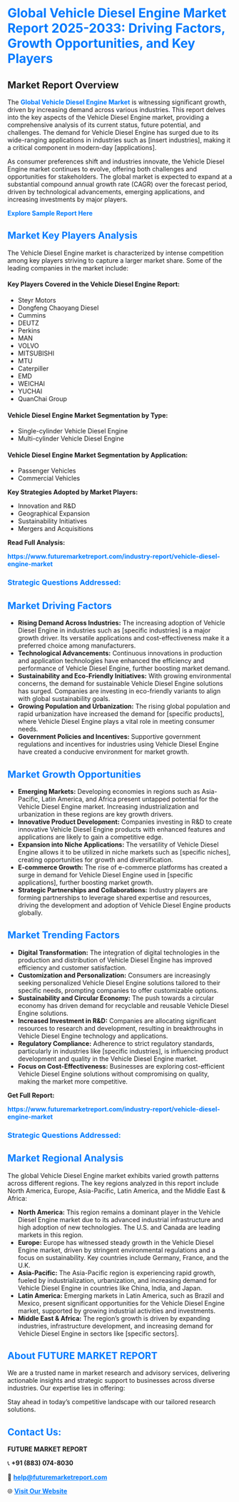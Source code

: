 <h1 style="color: #007BFF;">Global Vehicle Diesel Engine Market Report 2025-2033: Driving Factors, Growth Opportunities, and Key Players</h1>

<section id="overview">
<h2>Market Report Overview</h2>
<p>The <a href="https://www.futuremarketreport.com/industry-report/vehicle-diesel-engine-market" style="color: #007BFF; text-decoration: none;"><strong>Global Vehicle Diesel Engine Market</strong></a> is witnessing significant growth, driven by increasing demand across various industries. This report delves into the key aspects of the Vehicle Diesel Engine market, providing a comprehensive analysis of its current status, future potential, and challenges. The demand for Vehicle Diesel Engine has surged due to its wide-ranging applications in industries such as [insert industries], making it a critical component in modern-day [applications].</p>
<p>As consumer preferences shift and industries innovate, the Vehicle Diesel Engine market continues to evolve, offering both challenges and opportunities for stakeholders. The global market is expected to expand at a substantial compound annual growth rate (CAGR) over the forecast period, driven by technological advancements, emerging applications, and increasing investments by major players.</p>
</section>

<section id="overview">
<p><a href="https://www.futuremarketreport.com/request-sample/reportId=105280" style="color: #007BFF; text-decoration: none;"><strong>Explore Sample Report Here</strong></a></p>
</section>

<section id="key-players">
<h2 style="color: #007BFF;">Market Key Players Analysis</h2>
<p>The Vehicle Diesel Engine market is characterized by intense competition among key players striving to capture a larger market share. Some of the leading companies in the market include:</p>
<h4>Key Players Covered in the Vehicle Diesel Engine Report:</h4>
<ul><li>Steyr Motors</li><li>Dongfeng Chaoyang Diesel</li><li>Cummins</li><li>DEUTZ</li><li>Perkins</li><li>MAN</li><li>VOLVO</li><li>MITSUBISHI</li><li>MTU</li><li>Caterpiller</li><li>EMD</li><li>WEICHAI</li><li>YUCHAI</li><li>QuanChai Group</li></ul>
<h4>Vehicle Diesel Engine Market Segmentation by Type:</h4>
<ul><li>Single-cylinder Vehicle Diesel Engine</li><li>Multi-cylinder Vehicle Diesel Engine</li></ul>

<h4>Vehicle Diesel Engine Market Segmentation by Application:</h4>
<ul><li>Passenger Vehicles</li><li>Commercial Vehicles</li></ul>
<p><strong>Key Strategies Adopted by Market Players:</strong></p>
<ul>
<li>Innovation and R&D</li>
<li>Geographical Expansion</li>
<li>Sustainability Initiatives</li>
<li>Mergers and Acquisitions</li>
</ul>
</section>

<section>
<p><strong>Read Full Analysis: </strong></p><a href="https://www.futuremarketreport.com/industry-report/vehicle-diesel-engine-market" style="color: #007BFF; text-decoration: none;"><strong>https://www.futuremarketreport.com/industry-report/vehicle-diesel-engine-market</strong></a>
<h3 style="color: #007BFF;">Strategic Questions Addressed:</h3>
</section>

<section id="driving-factors">
<h2 style="color: #007BFF;">Market Driving Factors</h2>
<ul>
<li><strong>Rising Demand Across Industries:</strong> The increasing adoption of Vehicle Diesel Engine in industries such as [specific industries] is a major growth driver. Its versatile applications and cost-effectiveness make it a preferred choice among manufacturers.</li>
<li><strong>Technological Advancements:</strong> Continuous innovations in production and application technologies have enhanced the efficiency and performance of Vehicle Diesel Engine, further boosting market demand.</li>
<li><strong>Sustainability and Eco-Friendly Initiatives:</strong> With growing environmental concerns, the demand for sustainable Vehicle Diesel Engine solutions has surged. Companies are investing in eco-friendly variants to align with global sustainability goals.</li>
<li><strong>Growing Population and Urbanization:</strong> The rising global population and rapid urbanization have increased the demand for [specific products], where Vehicle Diesel Engine plays a vital role in meeting consumer needs.</li>
<li><strong>Government Policies and Incentives:</strong> Supportive government regulations and incentives for industries using Vehicle Diesel Engine have created a conducive environment for market growth.</li>
</ul>
</section>

<section id="growth-opportunities">
<h2 style="color: #007BFF;">Market Growth Opportunities</h2>
<ul>
<li><strong>Emerging Markets:</strong> Developing economies in regions such as Asia-Pacific, Latin America, and Africa present untapped potential for the Vehicle Diesel Engine market. Increasing industrialization and urbanization in these regions are key growth drivers.</li>
<li><strong>Innovative Product Development:</strong> Companies investing in R&D to create innovative Vehicle Diesel Engine products with enhanced features and applications are likely to gain a competitive edge.</li>
<li><strong>Expansion into Niche Applications:</strong> The versatility of Vehicle Diesel Engine allows it to be utilized in niche markets such as [specific niches], creating opportunities for growth and diversification.</li>
<li><strong>E-commerce Growth:</strong> The rise of e-commerce platforms has created a surge in demand for Vehicle Diesel Engine used in [specific applications], further boosting market growth.</li>
<li><strong>Strategic Partnerships and Collaborations:</strong> Industry players are forming partnerships to leverage shared expertise and resources, driving the development and adoption of Vehicle Diesel Engine products globally.</li>
</ul>
</section>

<section id="trending-factors">
<h2 style="color: #007BFF;">Market Trending Factors</h2>
<ul>
<li><strong>Digital Transformation:</strong> The integration of digital technologies in the production and distribution of Vehicle Diesel Engine has improved efficiency and customer satisfaction.</li>
<li><strong>Customization and Personalization:</strong> Consumers are increasingly seeking personalized Vehicle Diesel Engine solutions tailored to their specific needs, prompting companies to offer customizable options.</li>
<li><strong>Sustainability and Circular Economy:</strong> The push towards a circular economy has driven demand for recyclable and reusable Vehicle Diesel Engine solutions.</li>
<li><strong>Increased Investment in R&D:</strong> Companies are allocating significant resources to research and development, resulting in breakthroughs in Vehicle Diesel Engine technology and applications.</li>
<li><strong>Regulatory Compliance:</strong> Adherence to strict regulatory standards, particularly in industries like [specific industries], is influencing product development and quality in the Vehicle Diesel Engine market.</li>
<li><strong>Focus on Cost-Effectiveness:</strong> Businesses are exploring cost-efficient Vehicle Diesel Engine solutions without compromising on quality, making the market more competitive.</li>
</ul>
</section>

<section>
<p><strong>Get Full Report: </strong></p><a href="https://www.futuremarketreport.com/industry-report/vehicle-diesel-engine-market" style="color: #007BFF; text-decoration: none;"><strong>https://www.futuremarketreport.com/industry-report/vehicle-diesel-engine-market</strong></a>
<h3 style="color: #007BFF;">Strategic Questions Addressed:</h3>
</section>


<section id="regional-analysis">
<h2 style="color: #007BFF;">Market Regional Analysis</h2>
<p>The global Vehicle Diesel Engine market exhibits varied growth patterns across different regions. The key regions analyzed in this report include North America, Europe, Asia-Pacific, Latin America, and the Middle East & Africa:</p>
<ul>
<li><strong>North America:</strong> This region remains a dominant player in the Vehicle Diesel Engine market due to its advanced industrial infrastructure and high adoption of new technologies. The U.S. and Canada are leading markets in this region.</li>
<li><strong>Europe:</strong> Europe has witnessed steady growth in the Vehicle Diesel Engine market, driven by stringent environmental regulations and a focus on sustainability. Key countries include Germany, France, and the U.K.</li>
<li><strong>Asia-Pacific:</strong> The Asia-Pacific region is experiencing rapid growth, fueled by industrialization, urbanization, and increasing demand for Vehicle Diesel Engine in countries like China, India, and Japan.</li>
<li><strong>Latin America:</strong> Emerging markets in Latin America, such as Brazil and Mexico, present significant opportunities for the Vehicle Diesel Engine market, supported by growing industrial activities and investments.</li>
<li><strong>Middle East & Africa:</strong> The region’s growth is driven by expanding industries, infrastructure development, and increasing demand for Vehicle Diesel Engine in sectors like [specific sectors].</li>
</ul>
</section>

<footer>
<h2 style="color: #007BFF;">About FUTURE MARKET REPORT</h2>
<p>We are a trusted name in market research and advisory services, delivering actionable insights and strategic support to businesses across diverse industries. Our expertise lies in offering:</p>

<p>Stay ahead in today’s competitive landscape with our tailored research solutions.</p>

<h2 style="color: #007BFF;">Contact Us:</h2>
<p><strong>FUTURE MARKET REPORT</strong></p>
<p>📞 <strong>+91 (883) 074-8030</strong></p>
<p>📧 <strong><a href="mailto:help@futuremarketreport.com" style="color: #007BFF;">help@futuremarketreport.com</a></strong></p>
<p>🌐 <strong><a href="https://www.futuremarketreport.com/" style="color: #007BFF;">Visit Our Website</a></strong></p>
</footer>